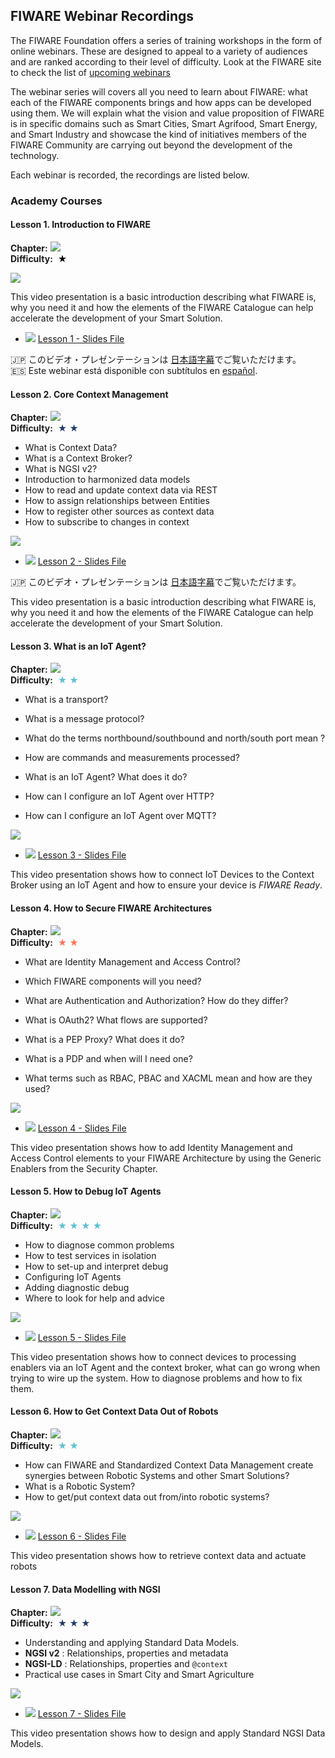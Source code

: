 <h2>FIWARE Webinar Recordings</h2>

The FIWARE Foundation offers a series of training workshops in the form of online webinars. These are designed to appeal
to a variety of audiences and are ranked according to their level of difficulty. Look at the FIWARE site to check the
list of [upcoming webinars](https://www.fiware.org/fiware-webinars/)

The webinar series will covers all you need to learn about FIWARE: what each of the FIWARE components brings and how
apps can be developed using them. We will explain what the vision and value proposition of FIWARE is in specific domains
such as Smart Cities, Smart Agrifood, Smart Energy, and Smart Industry and showcase the kind of initiatives members of
the FIWARE Community are carrying out beyond the development of the technology.

Each webinar is recorded, the recordings are listed below.

<h3>Academy Courses</h3>

<h4>Lesson 1. Introduction to FIWARE</h4>

**Chapter:**
[![](https://nexus.lab.fiware.org/repository/raw/public/badges/chapters/cross-chapter.svg)](https://www.fiware.org/developers/catalogue/)<br/>
**Difficulty:** <span style="color:#000000">&nbsp;★</span>

[![](http://img.youtube.com/vi/97JsnnpPLrA/0.jpg)](https://www.youtube.com/watch?v=97JsnnpPLrA "Introduction")

This video presentation is a basic introduction describing what FIWARE is, why you need it and how the elements of the
FIWARE Catalogue can help accelerate the development of your Smart Solution.

-   ![](https://fiware.github.io/academy/img/pdf.png)
    [Lesson 1 - Slides File](https://www.slideshare.net/FI-WARE/fiware-wednesday-webinars-fiware-overview)

:jp: このビデオ・プレゼンテーションは [日本語字幕](https://www.youtube.com/embed/97JsnnpPLrA?cc_load_policy=1&cc_lang_pref=ja)でご覧いただけます。<br/>
:es: Este webinar está disponible con subtítulos en [español](https://www.youtube.com/embed/97JsnnpPLrA?cc_load_policy=1&cc_lang_pref=es).

<h4>Lesson 2. Core Context Management</h4>

**Chapter:**
[![](https://nexus.lab.fiware.org/repository/raw/public/badges/chapters/core.svg)](https://github.com/FIWARE/catalogue/blob/master/core/README.md)<br/>
**Difficulty:** <span style="color:#233c68">&nbsp;★&nbsp;★&nbsp;</span>

-   What is Context Data?
-   What is a Context Broker?
-   What is NGSI v2?
-   Introduction to harmonized data models
-   How to read and update context data via REST
-   How to assign relationships between Entities
-   How to register other sources as context data
-   How to subscribe to changes in context

[![](http://img.youtube.com/vi/pK4GgYjlmdY/0.jpg)](https://www.youtube.com/watch?v=pK4GgYjlmdY "Core Context Management")

-   ![](https://fiware.github.io/academy/img/pdf.png)
    [Lesson 2 - Slides File](https://www.slideshare.net/FI-WARE/fiware-wednesday-webinars-core-context-management)

:jp: このビデオ・プレゼンテーションは [日本語字幕](https://www.youtube.com/embed/pK4GgYjlmdY?cc_load_policy=1&cc_lang_pref=ja)でご覧いただけます。
   
This video presentation is a basic introduction describing what FIWARE is, why you need it and how the elements of the
FIWARE Catalogue can help accelerate the development of your Smart Solution.

<h4>Lesson 3. What is an IoT Agent?</h4>

**Chapter:**
[![](https://nexus.lab.fiware.org/repository/raw/public/badges/chapters/iot-agents.svg)](https://github.com/FIWARE/catalogue/blob/master/iot-agents/README.md)<br/>
**Difficulty:** <span style="color:#5dc0cf">&nbsp;★&nbsp;★&nbsp;</span>

-   What is a transport?
-   What is a message protocol?
-   What do the terms northbound/southbound and north/south port mean ?
-   How are commands and measurements processed?

-   What is an IoT Agent? What does it do?
-   How can I configure an IoT Agent over HTTP?
-   How can I configure an IoT Agent over MQTT?

[![](http://img.youtube.com/vi/my6Kgiqx-OM/0.jpg)](https://www.youtube.com/watch?v=my6Kgiqx-OM "IoT Agents")

-   ![](https://fiware.github.io/academy/img/pdf.png)
    [Lesson 3 - Slides File](https://www.slideshare.net/FI-WARE/fiware-wednesday-webinars-iot-agends)

This video presentation shows how to connect IoT Devices to the Context Broker using an IoT Agent and how to ensure your
device is _FIWARE Ready_.

<h4>Lesson 4. How to Secure FIWARE Architectures</h4>

**Chapter:**
[![](https://nexus.lab.fiware.org/repository/raw/public/badges/chapters/security.svg)](https://github.com/FIWARE/catalogue/blob/master/security/README.md)<br/>
**Difficulty:** <span style="color:#ff7059">&nbsp;★&nbsp;★&nbsp;</span>

-   What are Identity Management and Access Control?
-   Which FIWARE components will you need?
-   What are Authentication and Authorization? How do they differ?
-   What is OAuth2? What flows are supported?

-   What is a PEP Proxy? What does it do?
-   What is a PDP and when will I need one?
-   What terms such as RBAC, PBAC and XACML mean and how are they used?

[![](http://img.youtube.com/vi/SP0zFdTybA4/0.jpg)](https://www.youtube.com/watch?v=SP0zFdTybA4 "Security")

-   ![](https://fiware.github.io/academy/img/pdf.png)
    [Lesson 4 - Slides File](https://www.slideshare.net/FI-WARE/fiware-wednesday-webinars-how-to-secure-fiware-architectures)

This video presentation shows how to add Identity Management and Access Control elements to your FIWARE Architecture by
using the Generic Enablers from the Security Chapter.

<h4>Lesson 5. How to Debug IoT Agents</h4>

**Chapter:**
[![](https://nexus.lab.fiware.org/repository/raw/public/badges/chapters/iot-agents.svg)](https://github.com/FIWARE/catalogue/blob/master/iot-agents/README.md)<br/>
**Difficulty:** <span style="color:#5dc0cf">&nbsp;★&nbsp;★&nbsp;★&nbsp;★&nbsp;</span>

-   How to diagnose common problems
-   How to test services in isolation
-   How to set-up and interpret debug
-   Configuring IoT Agents
-   Adding diagnostic debug
-   Where to look for help and advice

[![](http://img.youtube.com/vi/FRqJsywi9e8/0.jpg)](https://www.youtube.com/watch?v=FRqJsywi9e8 "Debugging IoT Agents")

-   ![](https://fiware.github.io/academy/img/pdf.png)
    [Lesson 5 - Slides File](https://www.slideshare.net/FI-WARE/fiware-wednesday-webinars-how-to-debug-iot-agents)

This video presentation shows how to connect devices to processing enablers via an IoT Agent and the context broker,
what can go wrong when trying to wire up the system. How to diagnose problems and how to fix them.

<h4>Lesson 6. How to Get Context Data Out of Robots</h4>

**Chapter:**
[![](https://nexus.lab.fiware.org/repository/raw/public/badges/chapters/robotics.svg)](https://github.com/FIWARE/catalogue/blob/master/robotics/README.md)<br/>
**Difficulty:** <span style="color:#5dc0cf">&nbsp;★&nbsp;★</span>

-   How can FIWARE and Standardized Context Data Management create synergies between Robotic Systems and other Smart
    Solutions?
-   What is a Robotic System?
-   How to get/put context data out from/into robotic systems?

[![](http://img.youtube.com/vi/T8XV6Wah9l4/0.jpg)](https://www.youtube.com/watch?v=T8XV6Wah9l4 "Robotics")

-   ![](https://fiware.github.io/academy/img/pdf.png)
    [Lesson 6 - Slides File](https://www.slideshare.net/FI-WARE/fiware-wednesday-webinars-how-to-get-context-data-out-of-robots)

This video presentation shows how to retrieve context data and actuate robots

<h4>Lesson 7. Data Modelling with NGSI</h4>

**Chapter:**
[![](https://nexus.lab.fiware.org/repository/raw/public/badges/chapters/core.svg)](https://github.com/FIWARE/catalogue/blob/master/core/README.md)<br/>
**Difficulty:** <span style="color:#233c68">&nbsp;★&nbsp;★&nbsp;★&nbsp;</span>

-   Understanding and applying Standard Data Models.
-   **NGSI v2** : Relationships, properties and metadata
-   **NGSI-LD** : Relationships, properties and `@context`
-   Practical use cases in Smart City and Smart Agriculture

[![](http://img.youtube.com/vi/T_1DpKf6C_c/0.jpg)](https://www.youtube.com/watch?v=T_1DpKf6C_c "Data Models")

-   ![](https://fiware.github.io/academy/img/pdf.png)
    [Lesson 7 - Slides File](https://www.slideshare.net/FI-WARE/fiware-wednesday-webinars-how-to-design-datamodels)

This video presentation shows how to design and apply Standard NGSI Data Models.
